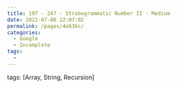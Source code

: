 ```yaml
---
title: 197 - 247 - Strobogrammatic Number II - Medium
date: 2022-07-08 22:07:02
permalink: /pages/4e636c/
categories:
  - Google
  - Incomplete
tags:
  - 
---
```

tags: [Array, String, Recursion]